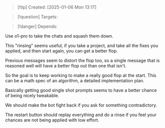 
>[!tip] Created: [2025-01-06 Mon 13:17]

>[!question] Targets: 

>[!danger] Depends: 

Use o1-pro to take the chats and squash them down.

This "rinsing" seems useful, if you take a project, and take all the fixes you applied, and then start again, you can get a better flop.

Previous messages seem to distort the flop too, so a single message that is reasoned well will have a better flop out than one that isn't.

So the goal is to keep working to make a really good flop at the start.  This can be a math spec of an algorithm, a detailed implementation plan.

Basically getting good single shot prompts seems to have a better chance of being nicely tweakable.

We should make the bot fight back if you ask for something contradictory.

The restart button should replay everything and do a rinse if you feel your chances are not being applied with low effort.